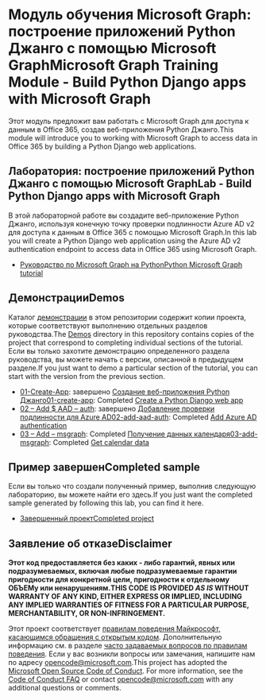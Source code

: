 # <a name="microsoft-graph-training-module---build-python-django-apps-with-microsoft-graph"></a><span data-ttu-id="788a4-101">Модуль обучения Microsoft Graph: построение приложений Python Джанго с помощью Microsoft Graph</span><span class="sxs-lookup"><span data-stu-id="788a4-101">Microsoft Graph Training Module - Build Python Django apps with Microsoft Graph</span></span>

<span data-ttu-id="788a4-102">Этот модуль предложит вам работать с Microsoft Graph для доступа к данным в Office 365, создав веб-приложения Python Джанго.</span><span class="sxs-lookup"><span data-stu-id="788a4-102">This module will introduce you to working with Microsoft Graph to access data in Office 365 by building a Python Django web applications.</span></span>

## <a name="lab---build-python-django-apps-with-microsoft-graph"></a><span data-ttu-id="788a4-103">Лаборатория: построение приложений Python Джанго с помощью Microsoft Graph</span><span class="sxs-lookup"><span data-stu-id="788a4-103">Lab - Build Python Django apps with Microsoft Graph</span></span>

<span data-ttu-id="788a4-104">В этой лабораторной работе вы создадите веб-приложение Python Джанго, используя конечную точку проверки подлинности Azure AD v2 для доступа к данным в Office 365 с помощью Microsoft Graph.</span><span class="sxs-lookup"><span data-stu-id="788a4-104">In this lab you will create a Python Django web application using the Azure AD v2 authentication endpoint to access data in Office 365 using Microsoft Graph.</span></span>

- [<span data-ttu-id="788a4-105">Руководство по Microsoft Graph на Python</span><span class="sxs-lookup"><span data-stu-id="788a4-105">Python Microsoft Graph tutorial</span></span>](https://docs.microsoft.com/graph/training/python-tutorial)

## <a name="demos"></a><span data-ttu-id="788a4-106">Демонстрации</span><span class="sxs-lookup"><span data-stu-id="788a4-106">Demos</span></span>

<span data-ttu-id="788a4-107">Каталог [демонстрации](./Demos) в этом репозитории содержит копии проекта, которые соответствуют выполнению отдельных разделов руководства.</span><span class="sxs-lookup"><span data-stu-id="788a4-107">The [Demos](./Demos) directory in this repository contains copies of the project that correspond to completing individual sections of the tutorial.</span></span> <span data-ttu-id="788a4-108">Если вы только захотите демонстрацию определенного раздела руководства, вы можете начать с версии, описанной в предыдущем разделе.</span><span class="sxs-lookup"><span data-stu-id="788a4-108">If you just want to demo a particular section of the tutorial, you can start with the version from the previous section.</span></span>

- <span data-ttu-id="788a4-109">[01-Create-App](Demos/01-create-app): завершено [Создание веб-приложения Python Джанго](https://docs.microsoft.com/graph/training/python-tutorial?tutorial-step=1)</span><span class="sxs-lookup"><span data-stu-id="788a4-109">[01-create-app](Demos/01-create-app): Completed [Create a Python Django web app](https://docs.microsoft.com/graph/training/python-tutorial?tutorial-step=1)</span></span>
- <span data-ttu-id="788a4-110">[02 – Add $ AAD – auth](Demos/02-add-aad-auth): завершено [Добавление проверки подлинности для Azure AD](https://docs.microsoft.com/graph/training/python-tutorial?tutorial-step=3)</span><span class="sxs-lookup"><span data-stu-id="788a4-110">[02-add-aad-auth](Demos/02-add-aad-auth): Completed [Add Azure AD authentication](https://docs.microsoft.com/graph/training/python-tutorial?tutorial-step=3)</span></span>
- <span data-ttu-id="788a4-111">[03 – Add – msgraph](Demos/03-add-msgraph): Completed [Получение данных календаря](https://docs.microsoft.com/graph/training/python-tutorial?tutorial-step=4)</span><span class="sxs-lookup"><span data-stu-id="788a4-111">[03-add-msgraph](Demos/03-add-msgraph): Completed [Get calendar data](https://docs.microsoft.com/graph/training/python-tutorial?tutorial-step=4)</span></span>

## <a name="completed-sample"></a><span data-ttu-id="788a4-112">Пример завершен</span><span class="sxs-lookup"><span data-stu-id="788a4-112">Completed sample</span></span>

<span data-ttu-id="788a4-113">Если вы только что создали полученный пример, выполнив следующую лабораторию, вы можете найти его здесь.</span><span class="sxs-lookup"><span data-stu-id="788a4-113">If you just want the completed sample generated by following this lab, you can find it here.</span></span>

- [<span data-ttu-id="788a4-114">Завершенный проект</span><span class="sxs-lookup"><span data-stu-id="788a4-114">Completed project</span></span>](Demos/03-add-msgraph)

## <a name="disclaimer"></a><span data-ttu-id="788a4-115">Заявление об отказе</span><span class="sxs-lookup"><span data-stu-id="788a4-115">Disclaimer</span></span>

<span data-ttu-id="788a4-116">**Этот код предоставляется без каких *-* либо гарантий, явных или подразумеваемых, включая любые подразумеваемые гарантии пригодности для конкретной цели, пригодности к отдельному ОБЪЕМу или ненарушениям.**</span><span class="sxs-lookup"><span data-stu-id="788a4-116">**THIS CODE IS PROVIDED *AS IS* WITHOUT WARRANTY OF ANY KIND, EITHER EXPRESS OR IMPLIED, INCLUDING ANY IMPLIED WARRANTIES OF FITNESS FOR A PARTICULAR PURPOSE, MERCHANTABILITY, OR NON-INFRINGEMENT.**</span></span>

<span data-ttu-id="788a4-p102">Этот проект соответствует [правилам поведения Майкрософт, касающимся обращения с открытым кодом](https://opensource.microsoft.com/codeofconduct/). Дополнительную информацию см. в разделе [часто задаваемых вопросов по правилам поведения](https://opensource.microsoft.com/codeofconduct/faq/). Если у вас возникли вопросы или замечания, напишите нам по адресу [opencode@microsoft.com](mailto:opencode@microsoft.com).</span><span class="sxs-lookup"><span data-stu-id="788a4-p102">This project has adopted the [Microsoft Open Source Code of Conduct](https://opensource.microsoft.com/codeofconduct/). For more information, see the [Code of Conduct FAQ](https://opensource.microsoft.com/codeofconduct/faq/) or contact [opencode@microsoft.com](mailto:opencode@microsoft.com) with any additional questions or comments.</span></span>
